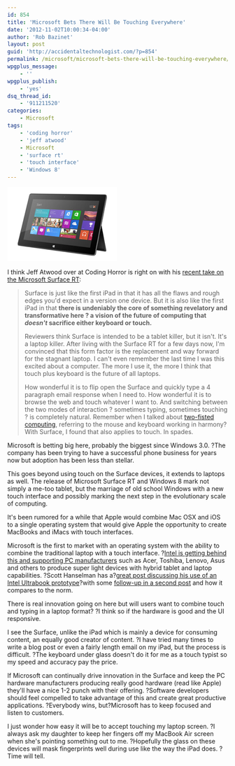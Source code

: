 ```yaml
---
id: 854
title: 'Microsoft Bets There Will Be Touching Everywhere'
date: '2012-11-02T10:00:34-04:00'
author: 'Rob Bazinet'
layout: post
guid: 'http://accidentaltechnologist.com/?p=854'
permalink: /microsoft/microsoft-bets-there-will-be-touching-everywhere/
wpgplus_message:
    - ''
wpgplus_publish:
    - 'yes'
dsq_thread_id:
    - '911211520'
categories:
    - Microsoft
tags:
    - 'coding horror'
    - 'jeff atwood'
    - Microsoft
    - 'surface rt'
    - 'touch interface'
    - 'Windows 8'
---
```


![Surface](/assets/img/2012/11/surface.png "surface.png")

I think Jeff Atwood over at Coding Horror is right on with his [recent take on the Microsoft Surface RT](http://www.codinghorror.com/blog/2012/11/do-you-wanna-touch.html):

> Surface is just like the first iPad in that it has all the flaws and rough edges you'd expect in a version one device. But it is also like the first iPad in that **there is undeniably the core of something revelatory and transformative here ? a vision of the future of computing that *doesn't* sacrifice either keyboard or touch.**
> 
> Reviewers think Surface is intended to be a tablet killer, but it isn't. It's a laptop killer. After living with the Surface RT for a few days now, I'm convinced that this form factor is the replacement and way forward for the stagnant laptop. I can't even remember the last time I was this excited about a computer. The more I use it, the more I think that touch plus keyboard is the future of all laptops.
> 
> How wonderful it is to flip open the Surface and quickly type a 4 paragraph email response when I need to. How wonderful it is to browse the web and touch whatever I want to. And switching between the two modes of interaction ? sometimes typing, sometimes touching ? is completely natural. Remember when I talked about [two-fisted computing](http://www.codinghorror.com/blog/2008/03/revisiting-keyboard-vs-the-mouse-pt-1.html), referring to the mouse and keyboard working in harmony? With Surface, I found that also applies to touch. In spades.

Microsoft is betting big here, probably the biggest since Windows 3.0. ?The company has been trying to have a successful phone business for years now but adoption has been less than stellar.

This goes beyond using touch on the Surface devices, it extends to laptops as well. The release of Microsoft Surface RT and Windows 8 mark not simply a me-too tablet, but the marriage of old school Windows with a new touch interface and possibly marking the next step in the evolutionary scale of computing.

It's been rumored for a while that Apple would combine Mac OSX and iOS to a single operating system that would give Apple the opportunity to create MacBooks and iMacs with touch interfaces.

Microsoft is the first to market with an operating system with the ability to combine the traditional laptop with a touch interface. ?[Intel is getting behind this and supporting PC manufacturers](http://www.intel.com/content/www/us/en/sponsors-of-tomorrow/ultrabook.html) such as Acer, Toshiba, Lenovo, Asus and others to produce super light devices with hybrid tablet and laptop capabilities. ?Scott Hanselman has a?[great post discussing his use of an Intel Ultrabook prototype](http://www.hanselman.com/blog/InitialImpressionsOfThe3rdGenerationIvyBridgeIntelUltrabookReferenceHardwareForDevelopersOnWindows8.aspx)?with some [follow-up in a second post](http://www.hanselman.com/blog/IntelUltrabookHardwarePrototypeWindows8AndTheSensorPlatform.aspx) and how it compares to the norm.

There is real innovation going on here but will users want to combine touch and typing in a laptop format? ?I think so if the hardware is good and the UI responsive.

I see the Surface, unlike the iPad which is mainly a device for consuming content, an equally good creator of content. ?I have tried many times to write a blog post or even a fairly length email on my iPad, but the process is difficult. ?The keyboard under glass doesn't do it for me as a touch typist so my speed and accuracy pay the price.

If Microsoft can continually drive innovation in the Surface and keep the PC hardware manufacturers producing really good hardware (read like Apple) they'll have a nice 1-2 punch with their offering. ?Software developers should feel compelled to take advantage of this and create great productive applications. ?Everybody wins, but?Microsoft has to keep focused and listen to customers.

I just wonder how easy it will be to accept touching my laptop screen. ?I always ask my daughter to keep her fingers off my MacBook Air screen when she's pointing something out to me. ?Hopefully the glass on these devices will mask fingerprints well during use like the way the iPad does. ?Time will tell.